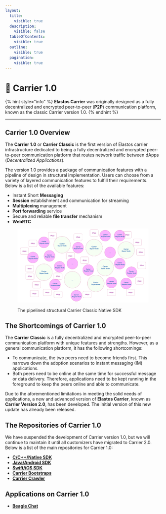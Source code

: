 ```yaml
---
layout:
  title:
    visible: true
  description:
    visible: false
  tableOfContents:
    visible: true
  outline:
    visible: true
  pagination:
    visible: true
---
```


# 🐾 Carrier 1.0

{% hint style="info" %}
**Elastos Carrier** was originally designed as a fully decentralized and encrypted peer-to-peer (**P2P**) communication platform, known as the classic Carrier version 1.0.
{% endhint %}

***

## Carrier 1.0 Overview

The **Carrier 1.0** or **Carrier Classic** is the first version of Elastos carrier infrastructure dedicated to being a fully decentralized and encrypted peer-to-peer communication platform that routes network traffic between dApps (_Decentralized_ _Applications_). &#x20;

The version 1.0 provides a package of communication features with a pipeline of design in structural implementation. Users can choose from a variety of layered communication features to fulfill their requirements. Below is a list of the available features:

* Instant Short **Messaging**
* **Session** establishment and communication for streaming
* **Multiplexing** management
* **Port forwarding** service
* Secure and reliable **file transfer** mechanism
* **WebRTC**

<figure><img src="../.gitbook/assets/image (3).png" alt=""><figcaption><p>The pipelined structural Carrier Classic Native SDK</p></figcaption></figure>

## The Shortcomings of Carrier 1.0

The **Carrier Classic** is a fully decentralized and encrypted peer-to-peer communication platform with unique features and strengths. However, as a general communication platform, it has the following shortcomings:

* To communicate, the two peers need to become friends first. This narrows down the adoption scenarios to instant messaging (IM) applications.
* Both peers need to be online at the same time for successful message or data delivery. Therefore, applications need to be kept running in the foreground to keep the peers online and able to communicate.

Due to the aforementioned limitations in meeting the solid needs of applications, a new and advanced version of **Elastos Carrier**, known as **Carrier Version 2.0**, has been developed. The initial version of this new update has already been released.

## The Repositories of Carrier 1.0

We have suspended the development of Carrier version 1.0, but we will continue to maintain it until all customizers have migrated to Carrier 2.0. Below is a list of the main repositories for Carrier 1.0:

* [**C/C++/Native SDK**](https://github.com/elastos/Elastos.CarrierClassic.Native)
* [**Java/Android SDK**](https://github.com/elastos/Elastos.CarrierClassic.Android)
* [**Swift/iOS SDK**](https://github.com/elastos/Elastos.CarrierClassic.Swift)
* [**Carrier Bootstraps**](https://github.com/elastos/Elastos.CarrierClassic.Bootstrap)
* [**Carrier Crawler**](https://github.com/elastos/Elastos.CarrierClassic.Crawler)

## Applications on Carrier 1.0

* [**Beagle Chat**](https://www.beagle.chat)
